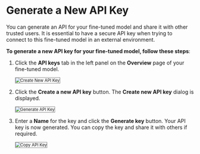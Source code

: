 # Generate a New API Key

You can generate an API for your fine-tuned model and share it with other trusted users. It is essential to have a secure API key when trying to connect to this fine-tuned model in an external environment.  

**To generate a new API key for your fine-tuned model, follow these steps**:

1. Click the **API keys** tab in the left panel on the **Overview** page of your fine-tuned model.

    <img src="../images/create-new-api-key.png" alt="Create New API Key" title="Create New API Key" style="border: 1px solid gray; zoom:80%;">

1. Click the **Create a new API key** button. The **Create new API key** dialog is displayed.

    <img src="../images/generate-api-key.png" alt="Generate API Key" title="Generate API Key" style="border: 1px solid gray; zoom:80%;">

1. Enter a **Name** for the key and click the **Generate key** button. Your API key is now generated. You can copy the key and share it with others if required. 

    
    <img src="../images/copy-api-key.png" alt="Copy API Key" title="Copy API Key" style="border: 1px solid gray; zoom:80%;">